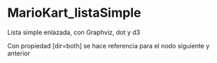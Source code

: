 # MarioKart_listaSimple
Lista simple enlazada, con Graphviz, dot y d3 

Con propiedad [dir=both] se hace referencia para el
nodo siguiente y anterior
